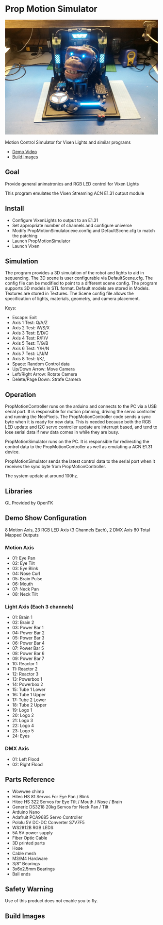 # Prop Motion Simulator

![Specimen 4](/Images/Build1.jpg "Build Image")

Motion Control Simulator for Vixen Lights and similar programs

- [Demo Video](https://www.youtube.com/watch?v=O-natc-rBuk)
- [Build Images](https://imgur.com/a/GDeLQwt)

## Goal
Provide general animatronics and RGB LED control for Vixen Lights

This program emulates the Vixen Streaming ACN E1.31 output module

## Install
- Configure VixenLights to output to an E1.31
- Set appropriate number of channels and configure universe
- Modify PropMotionSimulator.exe.config and DefaultScene.cfg to match the patching
- Launch PropMotionSimulator
- Launch Vixen


## Simulation
The program provides a 3D simulation of the robot and lights to aid in sequencing. The 3D scene is user configurable via DefaultScene.cfg. The config file can be modified to point to a different scene config.  The program supports 3D models in STL format. Default models are stored in Models.  Textures are stored in Textures. 
The Scene config file allows the specification of lights, materials, geometry, and camera placement.


Keys:

- Escape: Exit
- Axis 1 Test: Q/A/Z  
- Axis 2 Test: W/S/X
- Axis 3 Test: E/D/C
- Axis 4 Test: R/F/V
- Axis 5 Test: T/G/B
- Axis 6 Test: Y/H/N
- Axis 7 Test: U/J/M
- Axis 8 Test: I/K/,
- Space: Random Control data
- Up/Down Arrow: Move Camera
- Left/Right Arrow: Rotate Camera
- Delete/Page Down: Strafe Camera


## Operation
PropMotionController runs on the arduino and connects to the PC via a USB serial port. It is responsible for motion planning,
driving the servo controller and running the NeoPixels.  The PropMotionController code sends a sync byte
when it is ready for new data. This is needed because both the RGB LED update and I2C servo controller update are interrupt based, and tend to lose serial data if new data comes in while they are busy.

PropMotionSimulator runs on the PC. It is responsible for redirecting the control data to the PropMotionController as well as 
emulating a ACN E1.31 device.

PropMotionSimulator sends the latest control data to the serial port when it receives the sync byte from PropMotionController.

The system update at around 100hz.

## Libraries
GL Provided by OpenTK

## Demo Show Configuration
8 Motion Axis, 23 RGB LED Axis (3 Channels Each), 2 DMX Axis
80 Total Mapped Outputs

### Motion Axis
- 01: Eye Pan
- 02: Eye Tilt
- 03: Eye Blink
- 04: Nose Curl
- 05: Brain Pulse
- 06: Mouth
- 07: Neck Pan
- 08: Neck Tilt

### Light Axis (Each 3 channels)
- 01: Brain 1
- 02: Brain 2
- 03: Power Bar 1
- 04: Power Bar 2
- 05: Power Bar 3
- 06: Power Bar 4
- 07: Power Bar 5
- 08: Power Bar 6
- 09: Power Bar 7
- 10: Reactor 1
- 11: Reactor 2
- 12: Reactor 3
- 13: Powerbox 1
- 14: Powerbox 2
- 15: Tube 1 Lower
- 16: Tube 1 Upper
- 17: Tube 2 Lower
- 18: Tube 2 Upper
- 19: Logo 1
- 20: Logo 2
- 21: Logo 3
- 22: Logo 4
- 23: Logo 5
- 24: Eyes 

### DMX Axis
- 01: Left Flood
- 02: Right Flood

## Parts Reference
- Wowwee chimp
- Hitec HS 81 Servos For Eye Pan / Blink
- Hitec HS 322 Servos for Eye Tilt / Mouth / Nose / Brain
- Generic DS3218 20kg Servos for Neck Pan / Tilt
- Arduino Nano
- Adafruit PCA9685 Servo Controller
- Pololu 5V DC-DC Converter S7V7F5
- WS2812B RGB LEDS
- 5A 5V power supply
- Fiber Optic Cable
- 3D printed parts
- Hose
- Cable mesh
- M3/M4 Hardware
- 3/8" Bearings
- 3x6x2.5mm Bearings
- Ball ends

## Safety Warning
Use of this product does not enable you to fly.

## Build Images


